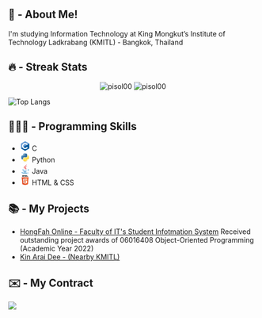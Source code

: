 ## 👋 - About Me!
I'm studying Information Technology at King Mongkut’s Institute of Technology Ladkrabang (KMITL) - Bangkok, Thailand




## 🔥 - Streak Stats 

<p align="center">
  <img src="https://github-readme-stats.vercel.app/api?username=pisol00&show_icons=true&locale=en&theme=algolia" alt="pisol00"/>
  <img src="https://github-readme-streak-stats.herokuapp.com/?user=pisol00&theme=algolia" alt="pisol00"/>
</p>

![Top Langs](https://github-readme-stats.vercel.app/api/top-langs/?username=phatsanphonna&layout=compact)

## 👨🏻‍💻 - Programming Skills
- <img src="https://raw.githubusercontent.com/devicons/devicon/master/icons/c/c-original.svg" alt="c" width="20" height="20"/> C 
- <img src="https://raw.githubusercontent.com/devicons/devicon/master/icons/python/python-original.svg" alt="python" width="20" height="20"/> Python
- <img src="https://raw.githubusercontent.com/devicons/devicon/master/icons/java/java-original.svg" alt="java" width="20" height="20"/> Java 
- <img src="https://raw.githubusercontent.com/devicons/devicon/master/icons/html5/html5-original-wordmark.svg" alt="html5" width="20" height="20"/> HTML & CSS 

## 📚 - My Projects 

- <a href="https://github.com/misterfocusth/HongFah-Online-IT-KMITL">HongFah Online - Faculty of IT's Student Infotmation System</a> Received outstanding project awards of 06016408 Object-Oriented Programming (Academic Year 2022)
- <a href="https://github.com/misterfocusth/Kin-Arai-Dee-KMITL">Kin Arai Dee - (Nearby KMITL)</a>


## ✉️ - My Contract

<p align="left">
 <a href="https://www.facebook.com/ppisol/"> <img src="https://img.shields.io/badge/Facebook-1877F2?style=for-the-badge&logo=facebook&logoColor=white"/> </a>
</p>
